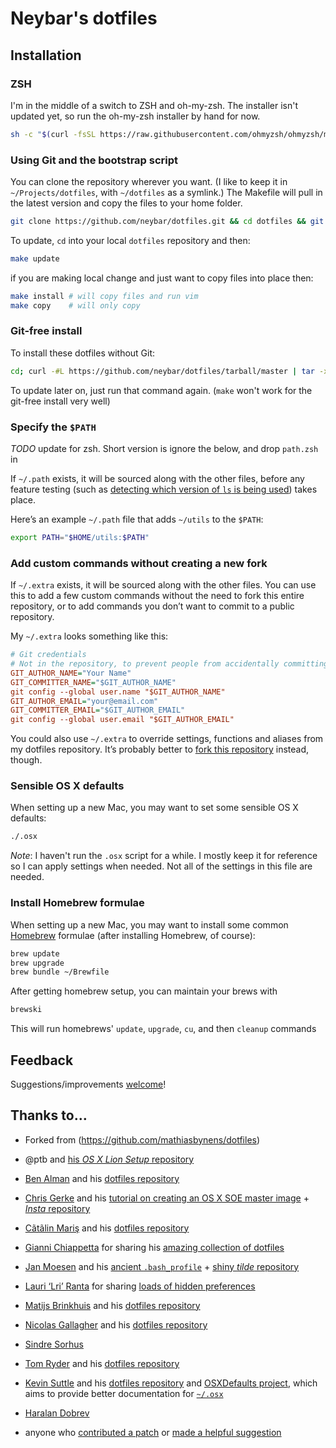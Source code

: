 # Neybar's dotfiles

## Installation

### ZSH

I'm in the middle of a switch to ZSH and oh-my-zsh.  The installer isn't updated yet, so run the oh-my-zsh installer by hand for now.

```sh
sh -c "$(curl -fsSL https://raw.githubusercontent.com/ohmyzsh/ohmyzsh/master/tools/install.sh)"
```

### Using Git and the bootstrap script

You can clone the repository wherever you want. (I like to keep it in `~/Projects/dotfiles`, with `~/dotfiles` as a symlink.) The Makefile will pull in the latest version and copy the files to your home folder.

```sh
git clone https://github.com/neybar/dotfiles.git && cd dotfiles && git submodule update --init --recursive && make install
```

To update, `cd` into your local `dotfiles` repository and then:

```sh
make update
```
if you are making local change and just want to copy files into place then:
```sh
make install # will copy files and run vim
make copy    # will only copy
```

### Git-free install

To install these dotfiles without Git:

```sh
cd; curl -#L https://github.com/neybar/dotfiles/tarball/master | tar -xzv --strip-components 1 --exclude={README.md,Makefile,LICENSE-MIT.txt}
```

To update later on, just run that command again. (`make` won't work for the git-free install very well)

### Specify the `$PATH`

*TODO* update for zsh.  Short version is ignore the below, and drop `path.zsh` in 

If `~/.path` exists, it will be sourced along with the other files, before any feature testing (such as [detecting which version of `ls` is being used](https://github.com/neybar/dotfiles/blob/aff769fd75225d8f2e481185a71d5e05b76002dc/.aliases#L21-26)) takes place.

Here’s an example `~/.path` file that adds `~/utils` to the `$PATH`:

```bash
export PATH="$HOME/utils:$PATH"
```

### Add custom commands without creating a new fork

If `~/.extra` exists, it will be sourced along with the other files. You can use this to add a few custom commands without the need to fork this entire repository, or to add commands you don’t want to commit to a public repository.

My `~/.extra` looks something like this:

```ini
# Git credentials
# Not in the repository, to prevent people from accidentally committing under my name
GIT_AUTHOR_NAME="Your Name"
GIT_COMMITTER_NAME="$GIT_AUTHOR_NAME"
git config --global user.name "$GIT_AUTHOR_NAME"
GIT_AUTHOR_EMAIL="your@email.com"
GIT_COMMITTER_EMAIL="$GIT_AUTHOR_EMAIL"
git config --global user.email "$GIT_AUTHOR_EMAIL"
```

You could also use `~/.extra` to override settings, functions and aliases from my dotfiles repository. It’s probably better to [fork this repository](https://github.com/neybar/dotfiles/fork) instead, though.

### Sensible OS X defaults

When setting up a new Mac, you may want to set some sensible OS X defaults:

```bash
./.osx
```

*Note*: I haven't run the `.osx` script for a while.  I mostly keep it for reference so I can apply settings when needed.  Not all of the settings in this file are needed.

### Install Homebrew formulae

When setting up a new Mac, you may want to install some common [Homebrew](http://brew.sh/) formulae (after installing Homebrew, of course):

```bash
brew update
brew upgrade
brew bundle ~/Brewfile
```

After getting homebrew setup, you can maintain your brews with

```bash
brewski
```

This will run homebrews' `update`, `upgrade`, `cu`, and then `cleanup` commands

## Feedback

Suggestions/improvements
[welcome](https://github.com/neybar/dotfiles/issues)!

## Thanks to…

* Forked from (https://github.com/mathiasbynens/dotfiles)
* @ptb and [his _OS X Lion Setup_ repository](https://github.com/ptb/Mac-OS-X-Lion-Setup)
* [Ben Alman](http://benalman.com/) and his [dotfiles repository](https://github.com/cowboy/dotfiles)
* [Chris Gerke](http://www.randomsquared.com/) and his [tutorial on creating an OS X SOE master image](http://chris-gerke.blogspot.com/2012/04/mac-osx-soe-master-image-day-7.html) + [_Insta_ repository](https://github.com/cgerke/Insta)
* [Cãtãlin Mariş](https://github.com/alrra) and his [dotfiles repository](https://github.com/alrra/dotfiles)
* [Gianni Chiappetta](http://gf3.ca/) for sharing his [amazing collection of dotfiles](https://github.com/gf3/dotfiles)
* [Jan Moesen](http://jan.moesen.nu/) and his [ancient `.bash_profile`](https://gist.github.com/1156154) + [shiny _tilde_ repository](https://github.com/janmoesen/tilde)
* [Lauri ‘Lri’ Ranta](http://lri.me/) for sharing [loads of hidden preferences](http://osxnotes.net/defaults.html)
* [Matijs Brinkhuis](http://hotfusion.nl/) and his [dotfiles repository](https://github.com/matijs/dotfiles)
* [Nicolas Gallagher](http://nicolasgallagher.com/) and his [dotfiles repository](https://github.com/necolas/dotfiles)
* [Sindre Sorhus](http://sindresorhus.com/)
* [Tom Ryder](http://blog.sanctum.geek.nz/) and his [dotfiles repository](https://github.com/tejr/dotfiles)
* [Kevin Suttle](http://kevinsuttle.com/) and his [dotfiles repository](https://github.com/kevinSuttle/dotfiles) and [OSXDefaults project](https://github.com/kevinSuttle/OSXDefaults), which aims to provide better documentation for [`~/.osx`](http://mths.be/osx)
* [Haralan Dobrev](http://hkdobrev.com/)

* anyone who [contributed a patch](https://github.com/mathiasbynens/dotfiles/contributors) or [made a helpful suggestion](https://github.com/mathiasbynens/dotfiles/issues)
